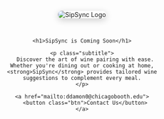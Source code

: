 <!DOCTYPE html>
<html lang="en">
<head>
  <meta charset="UTF-8" />
  <meta name="viewport" content="width=device-width, initial-scale=1.0"/>
  <title>SipSync — Curated Wine Pairing Platform</title>
  <link href="https://fonts.googleapis.com/css2?family=Inter:wght@400;600&family=Playfair+Display:wght@700&display=swap" rel="stylesheet">
  <style>
    /* Base reset */
    *, *::before, *::after {
      box-sizing: border-box;
      margin: 0;
      padding: 0;
    }

    html, body {
      height: 100%;
      font-family: 'Inter', sans-serif;
      background: linear-gradient(to bottom right, #4b0f1f, #f9e1e3);
      color: #fff;
      line-height: 1.6;
      scroll-behavior: smooth;
    }

    /* Layout */
    .container {
      max-width: 1100px;
      margin: 0 auto;
      padding: 40px 20px;
      display: flex;
      flex-direction: column;
      align-items: center;
      text-align: center;
    }

    /* Logo */
    .logo {
      max-width: 160px;
      margin-bottom: 30px;
      border-radius: 8px;
      box-shadow: 0 4px 15px rgba(0, 0, 0, 0.2);
    }

    /* Headings */
    h1 {
      font-family: 'Playfair Display', serif;
      font-size: 3rem;
      font-weight: 700;
      margin-bottom: 20px;
    }

    p.subtitle {
      font-size: 1.25rem;
      max-width: 700px;
      margin-bottom: 40px;
      color: #fce8ea;
    }

    /* Button */
    .btn {
      padding: 14px 32px;
      font-size: 1rem;
      font-weight: 600;
      color: #4b0f1f;
      background-color: #ffffff;
      border: none;
      border-radius: 6px;
      cursor: pointer;
      transition: all 0.3s ease;
      box-shadow: 0 4px 10px rgba(0,0,0,0.2);
    }

    .btn:hover {
      background-color: transparent;
      color: #fff;
      border: 2px solid #fff;
    }

    /* Footer */
    footer {
      margin-top: 80px;
      font-size: 0.9rem;
      color: #f9d9dc;
      opacity: 0.8;
    }

    /* Responsive Typography */
    @media (max-width: 768px) {
      h1 {
        font-size: 2.2rem;
      }
      p.subtitle {
        font-size: 1.1rem;
      }
    }
  </style>
</head>
<body>

  <main class="container">
    <!-- ✅ Using your original logo image reference -->
    <img class="logo" src="https://github.com/user-attachments/assets/c087912e-b140-4b25-94dc-a204c447c84f" alt="SipSync Logo" />

    <h1>SipSync is Coming Soon</h1>

    <p class="subtitle">
      Discover the art of wine pairing with ease. Whether you're dining out or cooking at home, <strong>SipSync</strong> provides tailored wine suggestions to complement every meal.
    </p>

    <a href="mailto:ddamon0@chicagobooth.edu">
      <button class="btn">Contact Us</button>
    </a>

  </main>

</body>
</html>

